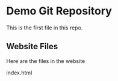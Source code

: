 # Demo Git Repository

This is the first file in this repo.



## Website Files

Here are the files in the website

index.html
